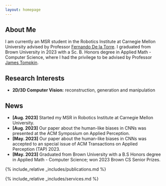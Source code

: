 ```yaml
---
layout: homepage
---
```


## About Me

I am currently an MSR student in the Robotics Institute at Carnegie Mellon University advised by Professor 
[Fernando De la Torre](https://www.cs.cmu.edu/~ftorre/publications.html). I graduated from Brown University
in 2023 with a Sc. B. Honors degree in Applied Math - Computer Science, where I had the privilege 
to be advised by Professor [James Tompkin](https://jamestompkin.com/). 

## Research Interests

- **2D/3D Computer Vision:** reconstruction, generation and manipulation

## News

- **[Aug. 2023]** Started my MSR in Robotics Institute at Carnegie Mellon University.
- **[Aug. 2023]** Our paper about the human-like biases in CNNs was presented at the ACM Symposium on Applied Perception.
- **[May. 2023]** Our paper about the human-like biases in CNNs was accepted
to an special issue of ACM Transactions on Applied Perception (TAP) 2023.
- **[May. 2023]** Graduated from Brown University with a B.S Honors degree in Applied Math - Computer Science; won 2023 Brown CS Senior Prizes.

{% include_relative _includes/publications.md %}

{% include_relative _includes/services.md %}
